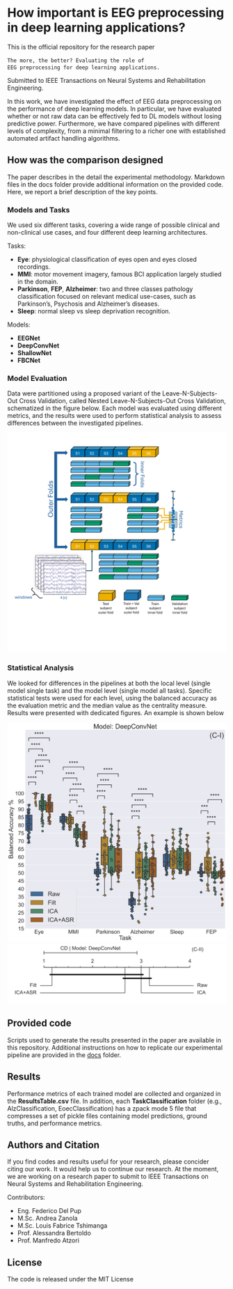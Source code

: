 # How important is EEG preprocessing in deep learning applications?

This is the official repository for the research paper 

    The more, the better? Evaluating the role of
    EEG preprocessing for deep learning applications.

Submitted to IEEE Transactions on Neural Systems and Rehabilitation Engineering.

In this work, we have investigated the effect of EEG
data preprocessing on the performance of deep learning models.
In particular, we have evaluated whether or not raw data can be
effectively fed to DL models without losing predictive power.
Furthermore, we have compared pipelines with different
levels of complexity, from a minimal filtering to a richer
one with established automated artifact handling algorithms.

## How was the comparison designed

The paper describes in the detail the experimental methodology. 
Markdown files in the docs folder provide additional information
on the provided code.
Here, we report a brief description of the key points.

### Models and Tasks

We used six different tasks, covering a wide range of possible
clinical and non-clinical use cases,
and four different deep learning architectures.

Tasks:
* **Eye**: physiological classification of eyes open and eyes
  closed recordings.
* **MMI**: motor movement imagery, famous BCI application
  largely studied in the domain.
* **Parkinson**, **FEP**, **Alzheimer**: two and three classes
  pathology classification focused on relevant medical
  use-cases, such as Parkinson’s, Psychosis and Alzheimer’s
  diseases.
* **Sleep**: normal sleep vs sleep deprivation recognition.

Models:
* **EEGNet**
* **DeepConvNet**
* **ShallowNet**
* **FBCNet**

### Model Evaluation

Data were partitioned using a proposed variant of the
Leave-N-Subjects-Out Cross Validation, called 
Nested Leave-N-Subjects-Out Cross Validation, schematized in
the figure below.
Each model was evaluated using different metrics, and the results
were used to perform statistical analysis to assess differences
between the investigated pipelines.

<div align="center">
  <img src="Images/NestedKfold4.png" width="600">
</div>

### Statistical Analysis

We looked for differences in the pipelines at both the local level
(single model single task) and the model level (single model
all tasks).
Specific statistical tests were used for each level, 
using the balanced accuracy as the evaluation metric and the
median value as the centrality measure.
Results were presented with dedicated figures. 
An example is shown below

<div align="center">
  <img src="Images/dcn.png" width="600">
</div>

<div align="center">
  <img src="Images/dcn_CD.png" width="600">
</div>


## Provided code

Scripts used to generate the results presented in the paper
are available in this repository.
Additional instructions on how to replicate
our experimental pipeline are provided in the
[docs](https://github.com/MedMaxLab/eegprepro/tree/main/docs) folder.

## Results

Performance metrics of each trained model are collected and organized in
the **ResultsTable.csv** file. In addition, each **TaskClassification** folder
(e.g., AlzClassification, EoecClassification) has a zpack mode 5 file that
compresses a set of pickle files containing model predictions, ground truths,
and performance metrics. 

## Authors and Citation

If you find codes and results useful for your research,
please concider citing our work. It would help us to continue our research.
At the moment, we are working on a research paper to submit to
IEEE Transactions on Neural Systems and Rehabilitation Engineering.


Contributors:

- Eng. Federico Del Pup
- M.Sc. Andrea Zanola
- M.Sc. Louis Fabrice Tshimanga
- Prof. Alessandra Bertoldo
- Prof. Manfredo Atzori

## License

The code is released under the MIT License
